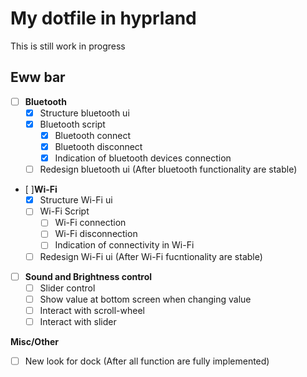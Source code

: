 # My dotfile in hyprland
This is still work in progress

## Eww bar

- [ ] **Bluetooth**
  - [x] Structure bluetooth ui
  - [x] Bluetooth script
    - [x] Bluetooth connect
    - [x] Bluetooth disconnect
    - [x] Indication of bluetooth devices connection
  - [ ] Redesign bluetooth ui (After bluetooth functionality are stable)

- [ ]**Wi-Fi**
  - [x] Structure Wi-Fi ui
  - [ ] Wi-Fi Script
    - [ ] Wi-Fi connection
    - [ ] Wi-Fi disconnection
    - [ ] Indication of connectivity in Wi-Fi
  - [ ] Redesign Wi-Fi ui (After Wi-Fi fucntionality are stable)

- [ ] **Sound and Brightness control**
  - [ ] Slider control
  - [ ] Show value at bottom screen when changing value
  - [ ] Interact with scroll-wheel
  - [ ] Interact with slider

**Misc/Other**
- [ ] New look for dock (After all function are fully implemented)
